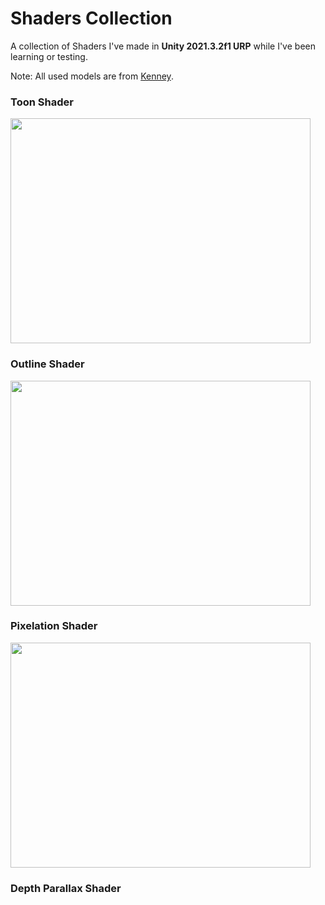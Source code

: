 # Shaders Collection

A collection of Shaders I've made in **Unity 2021.3.2f1 URP** while I've been learning or testing. 

Note: All used models are from [Kenney](https://www.kenney.nl "Kenney's Webpage").

### Toon Shader

<img src="https://i.imgur.com/OpISLiV.gif" width="480" height="360" /> 

### Outline Shader

<img src="https://i.imgur.com/nYIOtCW.gif" width="480" height="360" />

### Pixelation Shader

<img src="https://i.imgur.com/AcCn1F6.gif" width="480" height="360" />

### Depth Parallax Shader

